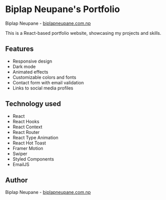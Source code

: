 # Biplap Neupane's Portfolio
Biplap Neupane - [biplapneupane.com.np](http://biplapneupane.com.np)

This is a React-based portfolio website, showcasing my projects and skills.

## Features

- Responsive design
- Dark mode
- Animated effects
- Customizable colors and fonts
- Contact form with email validation
- Links to social media profiles

## Technology used

- React
- React Hooks
- React Context
- React Router
- React Type Animation
- React Hot Toast
- Framer Motion
- Swiper
- Styled Components
- EmailJS

## Author

Biplap Neupane - [biplapneupane.com.np](http://biplapneupane.com.np)
